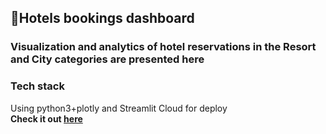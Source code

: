 ## 🏡Hotels bookings dashboard
### Visualization and analytics of hotel reservations in the Resort and City categories are presented here

### Tech stack  
Using python3+plotly and Streamlit Cloud for deploy  
**Check it out [here](https://share.streamlit.io/iilyazakos/hotels_dashboard/app.py)**
